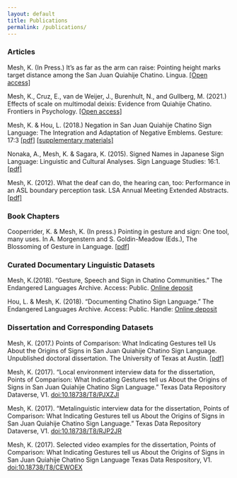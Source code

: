 ```yaml
---
layout: default
title: Publications
permalink: /publications/
---
```


### Articles

Mesh, K. (In Press.) It’s as far as the arm can raise: Pointing height marks target distance among the San Juan Quiahije Chatino. Lingua. [[Open access]](https://www.sciencedirect.com/science/article/pii/S0024384121000711)

Mesh, K., Cruz, E., van de Weijer, J., Burenhult, N., and Gullberg, M.  (2021.) Effects of scale on multimodal deixis: Evidence from Quiahije Chatino.  Frontiers in Psychology. [[Open access]](https://www.frontiersin.org/articles/10.3389/fpsyg.2020.584231/full)

Mesh, K. & Hou, L. (2018.) Negation in San Juan Quiahije Chatino Sign Language: 
The Integration and Adaptation of Negative Emblems. Gesture: 17:3 [[pdf]](/PDFs/20191125_Mesh&Hou_Negation_SJQCSL.pdf) [[supplementary materials]](https://doi.org/10.18738/T8/XUX25E)

Nonaka, A., Mesh, K. & Sagara, K. (2015). Signed Names in Japanese Sign Language: 
Linguistic and Cultural Analyses. Sign Language Studies: 16:1. [[pdf]](/PDFs/SN_JSL.pdf) 

Mesh, K. (2012). What the deaf can do, the hearing can, too: Performance in an ASL 
boundary perception task. LSA Annual Meeting Extended Abstracts. 
[[pdf]](/PDFs/2012_LSA_Abstract.pdf)

### Book Chapters

Cooperrider, K. & Mesh, K. (In press.) Pointing in gesture and sign: One tool, many uses.  In A. Morgenstern and S. Goldin-Meadow (Eds.), The Blossoming of Gesture in Language. [[pdf]](https://psyarxiv.com/k3zpw)


### Curated Documentary Linguistic Datasets

Mesh, K.(2018). “Gesture, Speech and Sign in Chatino Communities.” 
The Endangered Languages Archive. Access: Public. [Online deposit](http://hdl.handle.net/2196/00-0000-0000-0010-119F-A)

Hou, L. & Mesh, K.  (2018). “Documenting Chatino Sign Language.” 
The Endangered Languages Archive. Access: Public. Handle: [Online deposit](http://hdl.handle.net/2196/00-0000-0000-000F-BF38-2)
  

### Dissertation and Corresponding Datasets

Mesh, K. (2017.) Points of Comparison: What Indicating Gestures tell
Us About the Origins of Signs in San Juan Quiahije
Chatino Sign Language. Unpublished doctoral dissertation. The University of Texas at Austin. 
[[pdf]](/PDFs/MESH-DISSERTATION-2017.pdf)

Mesh, K. (2017). “Local environment interview data for the dissertation, Points of Comparison: 
What Indicating Gestures tell us About the Origins of Signs in San Juan Quiahije Chatino Sign Language.” Texas Data Repository Dataverse, V1. 
[doi:10.18738/T8/PJXZJI](https://doi.org/doi:10.18738/T8/PJXZJI)

Mesh, K. (2017). “Metalinguistic interview data for the dissertation, Points of Comparison: 
What Indicating Gestures tell us About the Origins of Signs in San Juan Quiahije Chatino Sign Language.” 
Texas Data Repository Dataverse, V1. [doi:10.18738/T8/RJP2JR](https://doi.org/doi:10.18738/T8/RJP2JR)

Mesh, K. (2017). Selected video examples for the dissertation, Points of Comparison: What Indicating 
Gestures tell us About the Origins of Signs in San Juan Quiahije Chatino Sign Language
Texas Data Respository, V1. [doi:10.18738/T8/CEWOEX](https://doi.org/doi:10.18738/T8/CEWOEX)


